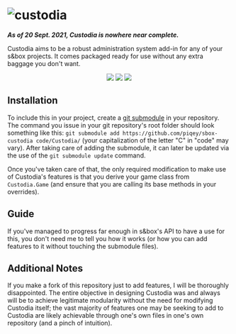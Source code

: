 # ![custodia](https://user-images.githubusercontent.com/12129071/134185493-55f2a6f6-f71a-462f-99e6-0a0ed1c3966c.png)

***As of 20 Sept. 2021, Custodia is nowhere near complete.***

Custodia aims to be a robust administration system add-in for any of your s&amp;box projects. It comes packaged ready for use without any extra baggage you don't want.

<p align="center">
  <img src="https://img.shields.io/github/last-commit/piqey/sbox-custodia" />
  <img src="https://img.shields.io/github/stars/piqey/sbox-custodia" />
  <img src="https://img.shields.io/github/license/piqey/sbox-custodia" />
</p>

## Installation

To include this in your project, create a [git submodule](https://git-scm.com/docs/git-submodule) in your repository. The command you issue in your git repository's root folder should look something like this: `git submodule add https://github.com/piqey/sbox-custodia code/Custodia/` (your capitalization of the letter "C" in "code" may vary). After taking care of adding the submodule, it can later be updated via the use of the `git submodule update` command.

Once you've taken care of that, the only required modification to make use of Custodia's features is that you derive your game class from `Custodia.Game` (and ensure that you are calling its base methods in your overrides).

## Guide

If you've managed to progress far enough in s&box's API to have a use for this, you don't need me to tell you how it works (or how you can add features to it without touching the submodule files).

## Additional Notes

If you make a fork of this repository just to add features, I will be thoroughly disappointed. The entire objective in designing Custodia was and always will be to achieve legitimate modularity without the need for modifying Custodia itself; the vast majority of features one may be seeking to add to Custodia are likely achievable through one's own files in one's own repository (and a pinch of intuition).
